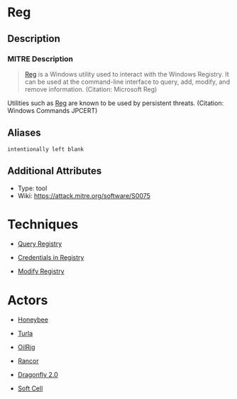 
# Reg

## Description

### MITRE Description

> [Reg](https://attack.mitre.org/software/S0075) is a Windows utility used to interact with the Windows Registry. It can be used at the command-line interface to query, add, modify, and remove information. (Citation: Microsoft Reg)

Utilities such as [Reg](https://attack.mitre.org/software/S0075) are known to be used by persistent threats. (Citation: Windows Commands JPCERT)

## Aliases

```
intentionally left blank
```

## Additional Attributes

* Type: tool
* Wiki: https://attack.mitre.org/software/S0075

# Techniques


* [Query Registry](../techniques/Query-Registry.md)

* [Credentials in Registry](../techniques/Credentials-in-Registry.md)
    
* [Modify Registry](../techniques/Modify-Registry.md)
    

# Actors


* [Honeybee](../actors/Honeybee.md)

* [Turla](../actors/Turla.md)
    
* [OilRig](../actors/OilRig.md)
    
* [Rancor](../actors/Rancor.md)
    
* [Dragonfly 2.0](../actors/Dragonfly-2.0.md)
    
* [Soft Cell](../actors/Soft-Cell.md)
    

